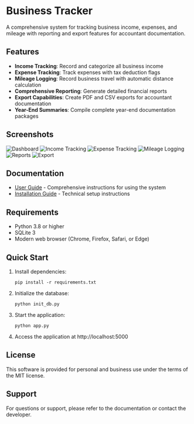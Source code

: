 # Business Tracker

A comprehensive system for tracking business income, expenses, and mileage with reporting and export features for accountant documentation.

## Features

- **Income Tracking**: Record and categorize all business income
- **Expense Tracking**: Track expenses with tax deduction flags
- **Mileage Logging**: Record business travel with automatic distance calculation
- **Comprehensive Reporting**: Generate detailed financial reports
- **Export Capabilities**: Create PDF and CSV exports for accountant documentation
- **Year-End Summaries**: Compile complete year-end documentation packages

## Screenshots

![Dashboard](screenshots/dashboard.png)
![Income Tracking](screenshots/income.png)
![Expense Tracking](screenshots/expenses.png)
![Mileage Logging](screenshots/mileage.png)
![Reports](screenshots/reports.png)
![Export](screenshots/export.png)

## Documentation

- [User Guide](user_guide.md) - Comprehensive instructions for using the system
- [Installation Guide](installation_guide.md) - Technical setup instructions

## Requirements

- Python 3.8 or higher
- SQLite 3
- Modern web browser (Chrome, Firefox, Safari, or Edge)

## Quick Start

1. Install dependencies:
   ```
   pip install -r requirements.txt
   ```

2. Initialize the database:
   ```
   python init_db.py
   ```

3. Start the application:
   ```
   python app.py
   ```

4. Access the application at http://localhost:5000

## License

This software is provided for personal and business use under the terms of the MIT license.

## Support

For questions or support, please refer to the documentation or contact the developer.
